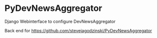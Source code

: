 # PyDevNewsAggregator
Django Webinterface to configure DevNewsAggregator

Back end for https://github.com/stevejagodzinski/PyDevNewsAggregator
